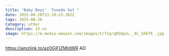 ```yaml
---
title: "Baby Boys'  Tuxedo Set "
date: 2025-08-26T11:10:23.382Z
tags: 2025-08-26
Category: other
description: 15.xx
image: https://m.media-amazon.com/images/I/71qrqD5UpxL._AC_SX679_.jpg
---
```

https://amzlink.to/az0GjFIZMldWR
AD